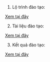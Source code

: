 1. Lộ trình đào tạo:

  [Xem tại đây](https://foxai.sharepoint.com/:x:/r/sites/TaiLieuTTSXFoxAI/_layouts/15/Doc.aspx?sourcedoc=%7B39A99C68-F2F5-4A6A-8204-15AD5878717A%7D&file=00.%20T%E1%BB%95ng%20quan%20ch%C6%B0%C6%A1ng%20tr%C3%ACnh%20%C4%91%C3%A0o%20t%E1%BA%A1o.xlsx&action=default&mobileredirect=true)

2. Tài liệu đào tạo:

 [ Xem tại đây](https://foxai.sharepoint.com/sites/TaiLieuTTSXFoxAI/Shared%20Documents/Forms/AllItems.aspx?id=%2Fsites%2FTaiLieuTTSXFoxAI%2FShared%20Documents%2F001%2ET%C3%A0i%20li%E1%BB%87u%20chung%20trung%20t%C3%A2m%20s%E1%BA%A3n%20xu%E1%BA%A5t%2F1%2E4%20T%C3%A0i%20li%E1%BB%87u%20%C4%91%C3%A0o%20t%E1%BA%A1o%20nghi%E1%BB%87p%20v%E1%BB%A5%2F01%2E%20Nghi%E1%BB%87p%20v%E1%BB%A5%20k%E1%BA%BF%20to%C3%A1n&viewid=48a68ade%2D7703%2D4069%2Daeda%2D2599bccdb763)

3. Kết quả đào tạo:

[Xem tại đây](https://foxai.sharepoint.com/:x:/r/sites/TaiLieuTTSXFoxAI/_layouts/15/doc.aspx?sourcedoc=%7B441dd870-bbe9-4784-bbb5-b2f49e8f3242%7D&action=edit)

